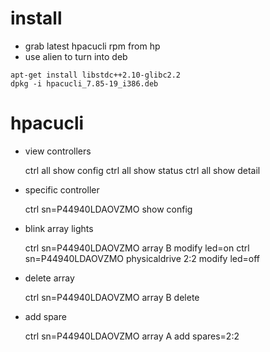 # install

   - grab latest hpacucli rpm from hp
   - use alien to turn into deb

    apt-get install libstdc++2.10-glibc2.2
    dpkg -i hpacucli_7.85-19_i386.deb

# hpacucli

   - view controllers

        ctrl all show config
        ctrl all show status
        ctrl all show detail

   - specific controller

        ctrl sn=P44940LDAOVZMO show config

   - blink array lights

        ctrl sn=P44940LDAOVZMO array B modify led=on
        ctrl sn=P44940LDAOVZMO physicaldrive 2:2 modify led=off

   - delete array

        ctrl sn=P44940LDAOVZMO array B delete

   - add spare

        ctrl sn=P44940LDAOVZMO array A add spares=2:2
